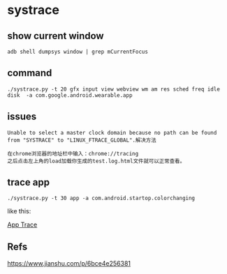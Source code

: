 # systrace

## show current window

```
adb shell dumpsys window | grep mCurrentFocus
```

## command

```
./systrace.py -t 20 gfx input view webview wm am res sched freq idle disk  -a com.google.android.wearable.app
```

## issues

```
Unable to select a master clock domain because no path can be found from "SYSTRACE" to "LINUX_FTRACE_GLOBAL".解决方法

在chrome浏览器的地址栏中输入：chrome://tracing
之后点击左上角的load加载你生成的test.log.html文件就可以正常查看。
```

## trace app

```
./systrace.py -t 30 app -a com.android.startop.colorchanging
```

like this:

[App Trace](./app-systrace.png)

## Refs

https://www.jianshu.com/p/6bce4e256381
